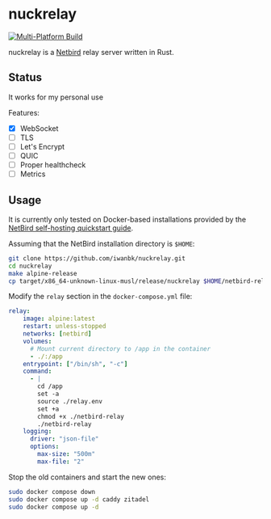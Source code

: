 # nuckrelay

[![Multi-Platform Build](https://github.com/iwanbk/nuckrelay/actions/workflows/multi-platform.yml/badge.svg)](https://github.com/iwanbk/nuckrelay/actions/workflows/multi-platform.yml)

nuckrelay is a [Netbird](https://github.com/netbirdio/netbird) relay server written in Rust.

## Status

It works for my personal use

Features:
- [x] WebSocket
- [ ] TLS
- [ ] Let's Encrypt
- [ ] QUIC
- [ ] Proper healthcheck
- [ ] Metrics

## Usage

It is currently only tested on Docker-based installations provided by 
the [NetBird self-hosting quickstart guide](https://docs.netbird.io/selfhosted/selfhosted-quickstart).

Assuming that the NetBird installation directory is `$HOME`:

```bash
git clone https://github.com/iwanbk/nuckrelay.git
cd nuckrelay
make alpine-release
cp target/x86_64-unknown-linux-musl/release/nuckrelay $HOME/netbird-relay
```
Modify the `relay` section in the `docker-compose.yml` file:

```yml
relay:
    image: alpine:latest
    restart: unless-stopped
    networks: [netbird]
    volumes:
      # Mount current directory to /app in the container
      - ./:/app
    entrypoint: ["/bin/sh", "-c"]
    command:
      - |
        cd /app
        set -a
        source ./relay.env
        set +a
        chmod +x ./netbird-relay
        ./netbird-relay
    logging:
      driver: "json-file"
      options:
        max-size: "500m"
        max-file: "2"
```

Stop the old containers and start the new ones:
```bash
sudo docker compose down
sudo docker compose up -d caddy zitadel
sudo docker compose up -d
```
